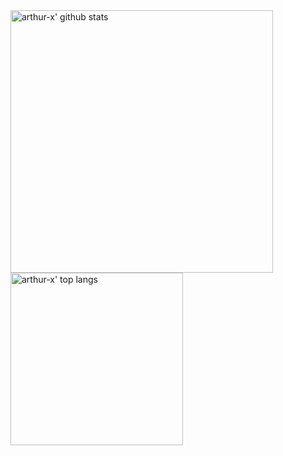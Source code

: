 <div>
<img align="center" width=420 src="https://github-readme-stats.vercel.app/api?username=arthur-x&count_private=true&show_icons=true&theme=radical&bg_color=45,990000,333377&title_color=FF3399&hide_border=true" alt="arthur-x' github stats"/>
<img align="center" width=276 src="https://github-readme-stats.vercel.app/api/top-langs/?username=arthur-x&layout=compact&hide_border=true&langs_count=8&theme=radical&bg_color=45,552266,005599&title_color=FF3399&custom_title=Most%20Used%20Languages%20(public)" alt="arthur-x' top langs"/>
</div>
